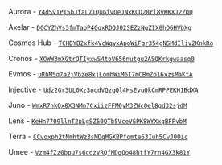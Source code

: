 Aurora - [`Y4dSv1PI5bJfaL7IQuGivOeJNxKCD28rl8vKKXJ2ZDQ`](https://arweave.net/Y4dSv1PI5bJfaL7IQuGivOeJNxKCD28rl8vKKXJ2ZDQ)

Axelar - [`DGCYZhVs3fmTabP4GqxRDQJ02SEZzNgZIX8hO6HVbXg`](https://arweave.net/DGCYZhVs3fmTabP4GqxRDQJ02SEZzNgZIX8hO6HVbXg)

Cosmos Hub - [`TCHDYB2xfk4VcWqyxApoWiFgr354gNSMdIliv2KnkRo`](https://arweave.net/TCHDYB2xfk4VcWqyxApoWiFgr354gNSMdIliv2KnkRo)

Cronos - [`XOWW3mXGtrQTIyxwS4toV656nutgu2ASQKrkgwaasq0`](https://arweave.net/XOWW3mXGtrQTIyxwS4toV656nutgu2ASQKrkgwaasq0)

Evmos - [`uRhM5q7a2jVbze8xjLomhWiM6I7mCBmZo16xzsMaKtA`](https://arweave.net/uRhM5q7a2jVbze8xjLomhWiM6I7mCBmZo16xzsMaKtA)

Injective - [`Udz2Gr3UL0Xz3ocdVQzqQl4HsEvu0kCmRPPEKH1BdXA`](https://arweave.net/Udz2Gr3UL0Xz3ocdVQzqQl4HsEvu0kCmRPPEKH1BdXA)

Juno - [`WmxR7hkQx8X3NMn7CxiizFFM0yM3ZWc0el8gd32sjdM`](https://arweave.net/WmxR7hkQx8X3NMn7CxiizFFM0yM3ZWc0el8gd32sjdM)

Lens - [`KeHn7709llnT2pLgSZ50QTb5VceVGPK8WYXxqBFPvbM`](https://arweave.net/KeHn7709llnT2pLgSZ50QTb5VceVGPK8WYXxqBFPvbM)

Terra - [`CCvoxph2tNmhtWz3sMDqMGXBPfqmte63Iuh5CvJ0Oic`](https://arweave.net/CCvoxph2tNmhtWz3sMDqMGXBPfqmte63Iuh5CvJ0Oic)

Umee - [`Vzm4fZz0bpu7s6cdzVRQfMDgQo48htfY7rn4GX3k81Y`](https://arweave.net/Vzm4fZz0bpu7s6cdzVRQfMDgQo48htfY7rn4GX3k81Y)
